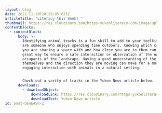 ```yaml
---
layout: blog
date: 2021-11-30T20:38:05.655Z
articleTitle: "Literacy this Week! "
thumbnail: https://res.cloudinary.com/https-yukonliteracy-com/image/upload/q_35/v1648533947/screen-shot-2021-11-30-at-1.38.57-pm_pxgjkj.png
contentBlocks:
  - contentBlock:
      body: >-
        Identifying animal tracks is a fun skill to add to your toolkit if you
        are someone who enjoys spending time outdoors. Knowing which critters
        you are sharing a space with and how close you are to them can become a
        great way to ensure a safe interaction or observation of the natural
        occupants of the landscape. Having a good understanding of the prints
        themselves and the direction they are moving can make for a more
        engaging interaction with animals in a natural setting.


        Check out a varity of tracks in the Yukon News article below.
      downloads:
        - downloadObject:
            downloadLink: https://res.cloudinary.com/https-yukonliteracy-com/image/upload/v1648534246/dec-1_zojjor.pdf
            downloadText: Yukon News Article
id: post-DanE4SR-Z
---
```

